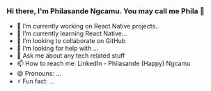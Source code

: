 ### Hi there, I'm Philasande Ngcamu. You may call me Phila 👋

- 🔭 I’m currently working on React Native projects..
- 🌱 I’m currently learning React Native...
- 👯 I’m looking to collaborate on GitHub
- 🤔 I’m looking for help with ...
- 💬 Ask me about any tech related stuff
- 📫 How to reach me: LinkedIn - Philasande (Happy) Ngcamu
- 😄 Pronouns: ...
- ⚡ Fun fact: ...

